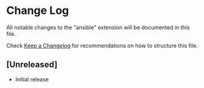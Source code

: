 # Change Log

All notable changes to the "ansible" extension will be documented in this file.

Check [Keep a Changelog](http://keepachangelog.com/) for recommendations on how to structure this file.

## [Unreleased]

- Initial release